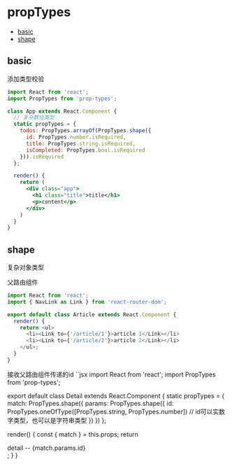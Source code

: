 # propTypes

- [basic](#basic)
- [shape](#shape)

## basic
添加类型校验
```jsx
import React from 'react';
import PropTypes from 'prop-types';

class App extends React.Component {
  // 复杂数组类型
  static propTypes = {
    todos: PropTypes.arrayOf(PropTypes.shape({
      id: PropTypes.number.isRequired,
      title: PropTypes.string.isRequired,
      isCompleted: PropTypes.bool.isRequired
    })).isRequired
  };

  render() {
    return (
      <div class="app">
        <h1 class="title">title</h1>
        <p>content</p>
      </div>
    )
  }
}
```

## shape
复杂对象类型

父路由组件
```js
import React from 'react';
import { NavLink as Link } from 'react-router-dom';

export default class Article extends React.Component {
  render() {
    return <ul>
      <li><Link to={'/article/1'}>article 1</Link></li>
      <li><Link to={'/article/2'}>article 2</Link></li>
    </ul>;
  }
}

```
接收父路由组件传递的id
``jsx
import React from 'react';
import PropTypes from 'prop-types';

export default class Detail extends React.Component {
  static propTypes = {
    match: PropTypes.shape({
      params: PropTypes.shape({
        id: PropTypes.oneOfType([PropTypes.string, PropTypes.number]) // id可以实数字类型，也可以是字符串类型
      })
    })
  };

  render() {
    const { match } = this.props;
    return <div>detail -- {match.params.id}</div>;
  }
}

```
